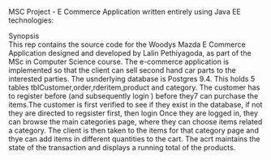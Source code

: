MSC Project - E Commerce Application written entirely using Java EE technologies:

Synopsis<br />
This rep contains the source code for the Woodys Mazda E Commerce Application designed and developed by Lalin Pethiyagoda, as part of 
the MSc in Computer Science course.
The e-commerce application is implemented so that the client can sell second hand car parts to the interested parties. 
The usnderlying database is Postgres 9.4. This holds 5 tables
tblCustomer,order,rderitem,product and category. 
The customer has to register before (and subsequently login ) before they7 can purchase the items.The customer is first verified to see if they exist in the database, if not they are directed to regsister first, then login
Once they are logged in, they can browse the main categories page, where they can choose items related a category.
The client is then taken to the items for that category page and thye can add items in different quantities to the cart. The acrt maintains the state of the transaction and displays a running total of the products. 

